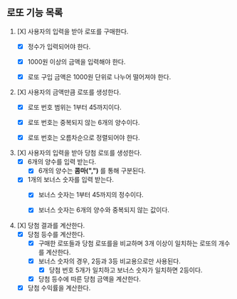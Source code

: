 ## 로또 기능 목록 

1. [X] 사용자의 입력을 받아 로또를 구매한다.
   - [X] 정수가 입력되어야 한다.
   - [X] 1000원 이상의 금액을 입력해야 한다.
   - [X] 로또 구입 금액은 1000원 단위로 나누어 떨어져야 한다.


2. [X] 사용자의 금액만큼 로또를 생성한다.
   - [X] 로또 번호 범위는 1부터 45까지이다.
   - [X] 로또 번호는 중복되지 않는 6개의 양수이다.
   - [X] 로또 번호는 오름차순으로 정렬되어야 한다.


3. [X] 사용자의 입력을 받아 당첨 로또를 생성한다.
   - [X] 6개의 양수를 입력 받는다.
     - [X] 6개의 양수는 **콤마(",")** 를 통해 구분된다.
   - [X] 1개의 보너스 숫자를 입력 받는다.
     - [X] 보너스 숫자는 1부터 45까지의 정수이다.
     - [X] 보너스 숫자는 6개의 양수와 중복되지 않는 값이다.


4. [X] 당첨 결과를 계산한다.
   - [X] 당첨 등수를 계산한다.
     - [X] 구매한 로또들과 당첨 로또를을 비교하며 3개 이상이 일치하는 로또의 개수를 계산한다.
     - [X] 보너스 숫자의 경우, 2등과 3등 비교용으로만 사용된다.
       - [X] 당첨 번호 5개가 일치하고 보너스 숫자가 일치하면 2등이다.
     - [X] 당첨 등수에 따른 당첨 금액을 계산한다.
   - [X] 당첨 수익률을 계산한다.